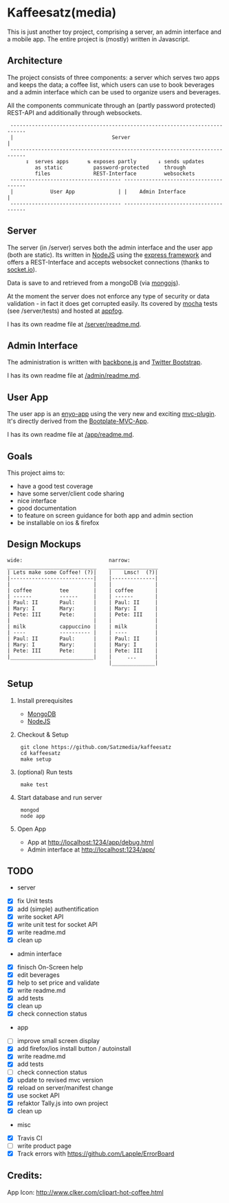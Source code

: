 Kaffeesatz(media)
=================

This is just another toy project, comprising a server, an admin interface 
and a mobile app. The entire project is (mostly) written in Javascript.

Architecture
------------

The project consists of three components: a server which serves two apps and 
keeps the data; a coffee list, which users can use to book beverages and a 
admin interface which can be used to organize users and beverages.

All the components communicate through an (partly password protected) 
REST-API and additionally through websockets.


     ---------------------------------------------------------------------------
     |                                Server                                   |
     ---------------------------------------------------------------------------
          ↧  serves apps      ⇅ exposes partly       ↓ sends updates  
             as static          password-protected     through 
             files              REST-Interface         websockets
     ------------------------------------ --------------------------------------
     |            User App              | |    Admin Interface                 |
     ------------------------------------ --------------------------------------




Server
------

The server (in /server) serves both the admin interface and the user app 
(both are static). Its written in [NodeJS](http://nodejs.org/) using the 
[express framework](http://expressjs.com/) and offers a REST-Interface and 
accepts websocket connections (thanks to [socket.io](http://socket.io/)).

Data is save to and retrieved from a mongoDB (via 
[mongojs](https://github.com/gett/mongojs)).

At the moment the server does not enforce any type of security or data 
validation - in fact it does get corrupted easily. Its covered by 
[mocha](http://visionmedia.github.com/mocha/) tests (see /server/tests) and 
hosted at [appfog](https://www.appfog.com/).

I has its own readme file at [/server/readme.md](/tree/master/server/readme.md).


Admin Interface
--------------

The administration is written with [backbone.js](http://backbonejs.org/) and 
[Twitter Bootstrap](http://twitter.github.com/bootstrap/). 

I has its own readme file at [/admin/readme.md](/tree/master/admin/readme.md).


User App
-------- 

The user app is an [enyo-app](http://www.enyojs.com/) using the very new and 
exciting [mvc-plugin](https://github.com/enyojs/mvc). It's directly derived 
from the [Bootplate-MVC-App](https://github.com/enyojs/bootplate-mvc).

I has its own readme file at [/app/readme.md](/tree/master/app/readme.md).


Goals
-----

This project aims to:

- have a good test coverage
- have some server/client code sharing
- nice interface
- good documentation
- to feature on screen guidance for both app and admin section
- be installable on ios & firefox


Design Mockups
-------------

    wide:                            narrow:
    _____________________________    ________________
    | Lets make some Coffee! (?)|    |    Lmsc!  (?)|
    |---------------------------|    |--------------|
    |                           |    |              |
    | coffee         tee        |    | coffee       |
    | ------         ------     |    | ------       |
    | Paul: II       Paul:      |    | Paul: II     |
    | Mary: I        Mary:      |    | Mary: I      |
    | Pete: III      Pete:      |    | Pete: III    |
    |                           |    |              |
    | milk           cappuccino |    | milk         |
    | ----           ---------- |    | ----         |
    | Paul: II       Paul:      |    | Paul: II     |
    | Mary: I        Mary:      |    | Mary: I      |
    | Pete: III      Pete:      |    | Pete: III    |
    |___________________________|    |     ...      |
                                     |______________|


Setup
-----

1. Install prerequisites
    - [MongoDB](http://docs.mongodb.org/manual/installation/)
    - [NodeJS](http://nodejs.org/download/)


2. Checkout & Setup

        git clone https://github.com/Satzmedia/kaffeesatz
        cd kaffeesatz
        make setup

3. (optional) Run tests

        make test

4. Start database and run server

        mongod
        node app

5. Open App
    - App at [http://localhost:1234/app/debug.html](http://localhost:1234/app/debug.html)
    - Admin interface at [http://localhost:1234/app/](http://localhost:1234/app/)

TODO
----

- server
 - [x] fix Unit tests
 - [x] add (simple) authentification
 - [x] write socket API
 - [x] write unit test for socket API
 - [x] write readme.md
 - [x] clean up
- admin interface
 - [x] finisch On-Screen help
 - [x] edit beverages
 - [x] help to set price and validate
 - [x] write readme.md
 - [x] add tests
 - [x] clean up
 - [x] check connection status
- app
 - [ ] improve small screen display
 - [x] add firefox/ios install button / autoinstall
 - [x] write readme.md
 - [x] add tests
 - [ ] check connection status
 - [x] update to revised mvc version
 - [x] reload on server/manifest change
 - [x] use socket API
 - [x] refaktor Tally.js into own project
 - [x] clean up
- misc
 - [x] Travis CI
 - [ ] write product page
 - [x] Track errors with https://github.com/Lapple/ErrorBoard

Credits:
---

App Icon: http://www.clker.com/clipart-hot-coffee.html
